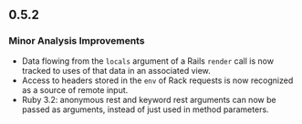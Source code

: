 ## 0.5.2

### Minor Analysis Improvements

* Data flowing from the `locals` argument of a Rails `render` call is now tracked to uses of that data in an associated view.
* Access to headers stored in the `env` of Rack requests is now recognized as a source of remote input.
 * Ruby 3.2: anonymous rest and keyword rest arguments can now be passed as arguments, instead of just used in method parameters.
